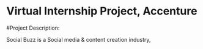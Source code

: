 # Virtual Internship Project, Accenture

#Project Description:

Social Buzz is a Social media & content creation industry,
